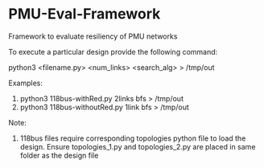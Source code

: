 # PMU-Eval-Framework
Framework to evaluate resiliency of PMU networks

To execute a particular design provide the following command:

python3 <filename.py> <num_links> <search_alg> > /tmp/out

Examples:
1. python3 118bus-withRed.py 2links bfs > /tmp/out
2. python3 118bus-withoutRed.py 1link bfs > /tmp/out

Note:
1. 118bus files require corresponding topologies python file to load the design. Ensure topologies_1.py and topologies_2.py are placed in same folder as the design file
